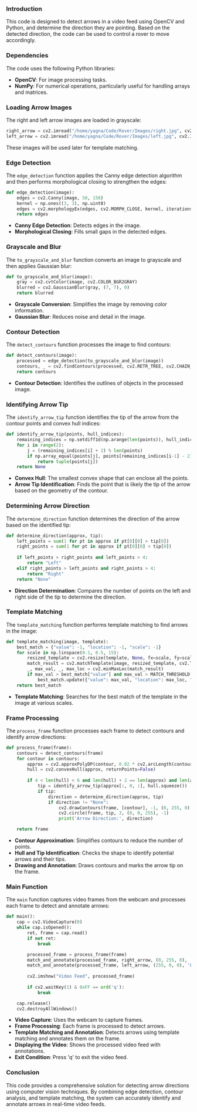 ### Introduction
This code is designed to detect arrows in a video feed using OpenCV and Python, and determine the direction they are pointing. Based on the detected direction, the code can be used to control a rover to move accordingly.

### Dependencies
The code uses the following Python libraries:
- **OpenCV**: For image processing tasks.
- **NumPy**: For numerical operations, particularly useful for handling arrays and matrices.

### Loading Arrow Images
The right and left arrow images are loaded in grayscale:
```python
right_arrow = cv2.imread("/home/yagna/Code/Rover/Images/right.jpg", cv2.IMREAD_GRAYSCALE)
left_arrow = cv2.imread("/home/yagna/Code/Rover/Images/left.jpg", cv2.IMREAD_GRAYSCALE)
```
These images will be used later for template matching.

### Edge Detection
The `edge_detection` function applies the Canny edge detection algorithm and then performs morphological closing to strengthen the edges:
```python
def edge_detection(image):
    edges = cv2.Canny(image, 50, 150)
    kernel = np.ones((3, 3), np.uint8)
    edges = cv2.morphologyEx(edges, cv2.MORPH_CLOSE, kernel, iterations=2)
    return edges
```
- **Canny Edge Detection**: Detects edges in the image.
- **Morphological Closing**: Fills small gaps in the detected edges.

### Grayscale and Blur
The `to_grayscale_and_blur` function converts an image to grayscale and then applies Gaussian blur:
```python
def to_grayscale_and_blur(image):
    gray = cv2.cvtColor(image, cv2.COLOR_BGR2GRAY)
    blurred = cv2.GaussianBlur(gray, (7, 7), 0)
    return blurred
```
- **Grayscale Conversion**: Simplifies the image by removing color information.
- **Gaussian Blur**: Reduces noise and detail in the image.

### Contour Detection
The `detect_contours` function processes the image to find contours:
```python
def detect_contours(image):
    processed = edge_detection(to_grayscale_and_blur(image))
    contours, _ = cv2.findContours(processed, cv2.RETR_TREE, cv2.CHAIN_APPROX_SIMPLE)
    return contours
```
- **Contour Detection**: Identifies the outlines of objects in the processed image.

### Identifying Arrow Tip
The `identify_arrow_tip` function identifies the tip of the arrow from the contour points and convex hull indices:
```python
def identify_arrow_tip(points, hull_indices):
    remaining_indices = np.setdiff1d(np.arange(len(points)), hull_indices)
    for i in range(2):
        j = (remaining_indices[i] + 2) % len(points)
        if np.array_equal(points[j], points[remaining_indices[i-1] - 2]):
            return tuple(points[j])
    return None
```
- **Convex Hull**: The smallest convex shape that can enclose all the points.
- **Arrow Tip Identification**: Finds the point that is likely the tip of the arrow based on the geometry of the contour.

### Determining Arrow Direction
The `determine_direction` function determines the direction of the arrow based on the identified tip:
```python
def determine_direction(approx, tip):
    left_points = sum(1 for pt in approx if pt[0][0] > tip[0])
    right_points = sum(1 for pt in approx if pt[0][0] < tip[0])
    
    if left_points > right_points and left_points > 4:
        return "Left"
    elif right_points > left_points and right_points > 4:
        return "Right"
    return "None"
```
- **Direction Determination**: Compares the number of points on the left and right side of the tip to determine the direction.

### Template Matching
The `template_matching` function performs template matching to find arrows in the image:
```python
def template_matching(image, template):
    best_match = {"value": -1, "location": -1, "scale": -1}
    for scale in np.linspace(0.1, 0.5, 15):
        resized_template = cv2.resize(template, None, fx=scale, fy=scale)
        match_result = cv2.matchTemplate(image, resized_template, cv2.TM_CCOEFF_NORMED)
        _, max_val, _, max_loc = cv2.minMaxLoc(match_result)
        if max_val > best_match["value"] and max_val > MATCH_THRESHOLD:
            best_match.update({"value": max_val, "location": max_loc, "scale": scale})
    return best_match
```
- **Template Matching**: Searches for the best match of the template in the image at various scales.

### Frame Processing
The `process_frame` function processes each frame to detect contours and identify arrow directions:
```python
def process_frame(frame):
    contours = detect_contours(frame)
    for contour in contours:
        approx = cv2.approxPolyDP(contour, 0.02 * cv2.arcLength(contour, True), True)
        hull = cv2.convexHull(approx, returnPoints=False)
        
        if 4 < len(hull) < 6 and len(hull) + 2 == len(approx) and len(approx) > 6:
            tip = identify_arrow_tip(approx[:, 0, :], hull.squeeze())
            if tip:
                direction = determine_direction(approx, tip)
                if direction != "None":
                    cv2.drawContours(frame, [contour], -1, (0, 255, 0), 3)
                    cv2.circle(frame, tip, 3, (0, 0, 255), -1)
                    print('Arrow Direction:', direction)

    return frame
```
- **Contour Approximation**: Simplifies contours to reduce the number of points.
- **Hull and Tip Identification**: Checks the shape to identify potential arrows and their tips.
- **Drawing and Annotation**: Draws contours and marks the arrow tip on the frame.

### Main Function
The `main` function captures video frames from the webcam and processes each frame to detect and annotate arrows:
```python
def main():
    cap = cv2.VideoCapture(0)
    while cap.isOpened():
        ret, frame = cap.read()
        if not ret:
            break

        processed_frame = process_frame(frame)
        match_and_annotate(processed_frame, right_arrow, (0, 255, 0), 'Right')
        match_and_annotate(processed_frame, left_arrow, (255, 0, 0), 'Left')
        
        cv2.imshow("Video Feed", processed_frame)
        
        if cv2.waitKey(1) & 0xFF == ord('q'):
            break

    cap.release()
    cv2.destroyAllWindows()
```
- **Video Capture**: Uses the webcam to capture frames.
- **Frame Processing**: Each frame is processed to detect arrows.
- **Template Matching and Annotation**: Detects arrows using template matching and annotates them on the frame.
- **Displaying the Video**: Shows the processed video feed with annotations.
- **Exit Condition**: Press 'q' to exit the video feed.

### Conclusion
This code provides a comprehensive solution for detecting arrow directions using computer vision techniques. By combining edge detection, contour analysis, and template matching, the system can accurately identify and annotate arrows in real-time video feeds.
